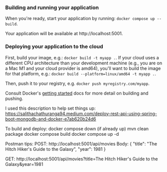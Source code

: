 ### Building and running your application

When you're ready, start your application by running:
`docker compose up --build`.

Your application will be available at http://localhost:5001.

### Deploying your application to the cloud

First, build your image, e.g.: `docker build -t myapp .`.
If your cloud uses a different CPU architecture than your development
machine (e.g., you are on a Mac M1 and your cloud provider is amd64),
you'll want to build the image for that platform, e.g.:
`docker build --platform=linux/amd64 -t myapp .`.

Then, push it to your registry, e.g. `docker push myregistry.com/myapp`.

Consult Docker's [getting started](https://docs.docker.com/go/get-started-sharing/)
docs for more detail on building and pushing.

I used this description to help set things up:
https://salithachathuranga94.medium.com/deploy-rest-api-using-spring-boot-mongodb-and-docker-e7ab620b24d6

To build and deploy:
docker compose down (if already up)
mvn clean package
docker compose build
docker compose up -d

Postman tips:
POST:
http://localhost:5001/api/movies
Body:
{
"title": "The Hitch Hiker's Guide to the Galaxy",
"year": 1981
}

GET:
http://localhost:5001/api/movies?title=The Hitch Hiker's Guide to the Galaxy&year=1981
